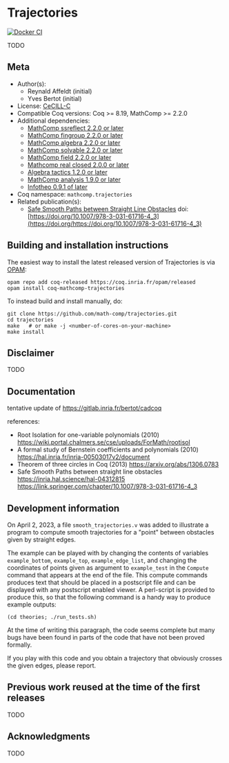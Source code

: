 <!---
This file was generated from `meta.yml`, please do not edit manually.
Follow the instructions on https://github.com/coq-community/templates to regenerate.
--->
# Trajectories

[![Docker CI][docker-action-shield]][docker-action-link]

[docker-action-shield]: https://github.com/math-comp/trajectories/workflows/Docker%20CI/badge.svg?branch=master
[docker-action-link]: https://github.com/math-comp/trajectories/actions?query=workflow:"Docker%20CI"




TODO

## Meta

- Author(s):
  - Reynald Affeldt (initial)
  - Yves Bertot (initial)
- License: [CeCILL-C](LICENSE)
- Compatible Coq versions: Coq >= 8.19, MathComp >= 2.2.0
- Additional dependencies:
  - [MathComp ssreflect 2.2.0 or later](https://math-comp.github.io)
  - [MathComp fingroup 2.2.0 or later](https://math-comp.github.io)
  - [MathComp algebra 2.2.0 or later](https://math-comp.github.io)
  - [MathComp solvable 2.2.0 or later](https://math-comp.github.io)
  - [MathComp field 2.2.0 or later](https://math-comp.github.io)
  - [Mathcomp real closed 2.0.0 or later](https://github.com/math-comp/real-closed/)
  - [Algebra tactics 1.2.0 or later](https://github.com/math-comp/algebra-tactics)
  - [MathComp analysis 1.9.0 or later](https://github.com/math-comp/analysis)
  - [Infotheo 0.9.1 of later](https://github.com/affeldt-aist/infotheo)
- Coq namespace: `mathcomp.trajectories`
- Related publication(s):
  - [Safe Smooth Paths between Straight Line Obstacles](https://inria.hal.science/hal-04312815) doi:[https://doi.org/10.1007/978-3-031-61716-4_3](https://doi.org/https://doi.org/10.1007/978-3-031-61716-4_3)

## Building and installation instructions

The easiest way to install the latest released version of Trajectories
is via [OPAM](https://opam.ocaml.org/doc/Install.html):

```shell
opam repo add coq-released https://coq.inria.fr/opam/released
opam install coq-mathcomp-trajectories
```

To instead build and install manually, do:

``` shell
git clone https://github.com/math-comp/trajectories.git
cd trajectories
make   # or make -j <number-of-cores-on-your-machine> 
make install
```


## Disclaimer

TODO

## Documentation

tentative update of https://gitlab.inria.fr/bertot/cadcoq

references:
- Root Isolation for one-variable polynomials (2010)
  https://wiki.portal.chalmers.se/cse/uploads/ForMath/rootisol
- A formal study of Bernstein coefficients and polynomials (2010)
  https://hal.inria.fr/inria-00503017v2/document
- Theorem of three circles in Coq (2013)
  https://arxiv.org/abs/1306.0783
- Safe Smooth Paths between straight line obstacles
  https://inria.hal.science/hal-04312815
  https://link.springer.com/chapter/10.1007/978-3-031-61716-4_3

## Development information

On April 2, 2023, a file `smooth_trajectories.v` was added to illustrate a
program to compute smooth trajectories for a "point" between obstacles given
by straight edges.

The example can be played with by changing the contents of variables 
`example_bottom`, `example_top`, `example_edge_list`, and changing
the coordinates of points given as argument to `example_test` in the
`Compute` command that appears at the end of the file.  This compute
 commands produces text that should be placed in a postscript file and
 can be displayed with any postscript enabled viewer.  A perl-script is
 provided to produce this, so that the following command is a handy
 way to produce example outputs:

 ```
 (cd theories; ./run_tests.sh)
 ```

At the time of writing this paragraph, the code seems complete but
many bugs have been found in parts of the code that have not been proved
formally.

If you play with this code and you obtain a trajectory that obviously
crosses the given edges, please report.

## Previous work reused at the time of the first releases

TODO

## Acknowledgments

TODO

